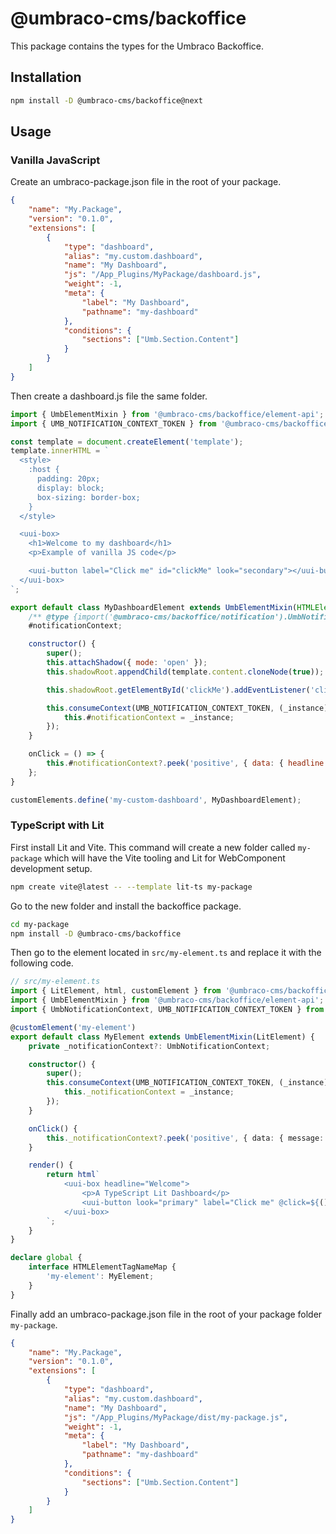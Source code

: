 # @umbraco-cms/backoffice

This package contains the types for the Umbraco Backoffice.

## Installation

```bash
npm install -D @umbraco-cms/backoffice@next
```

## Usage

### Vanilla JavaScript

Create an umbraco-package.json file in the root of your package.

```json
{
	"name": "My.Package",
	"version": "0.1.0",
	"extensions": [
		{
			"type": "dashboard",
			"alias": "my.custom.dashboard",
			"name": "My Dashboard",
			"js": "/App_Plugins/MyPackage/dashboard.js",
			"weight": -1,
			"meta": {
				"label": "My Dashboard",
				"pathname": "my-dashboard"
			},
			"conditions": {
				"sections": ["Umb.Section.Content"]
			}
		}
	]
}
```

Then create a dashboard.js file the same folder.

```javascript
import { UmbElementMixin } from '@umbraco-cms/backoffice/element-api';
import { UMB_NOTIFICATION_CONTEXT_TOKEN } from '@umbraco-cms/backoffice/notification';

const template = document.createElement('template');
template.innerHTML = `
  <style>
    :host {
      padding: 20px;
      display: block;
      box-sizing: border-box;
    }
  </style>

  <uui-box>
    <h1>Welcome to my dashboard</h1>
    <p>Example of vanilla JS code</p>

    <uui-button label="Click me" id="clickMe" look="secondary"></uui-button>
  </uui-box>
`;

export default class MyDashboardElement extends UmbElementMixin(HTMLElement) {
	/** @type {import('@umbraco-cms/backoffice/notification').UmbNotificationContext} */
	#notificationContext;

	constructor() {
		super();
		this.attachShadow({ mode: 'open' });
		this.shadowRoot.appendChild(template.content.cloneNode(true));

		this.shadowRoot.getElementById('clickMe').addEventListener('click', this.onClick.bind(this));

		this.consumeContext(UMB_NOTIFICATION_CONTEXT_TOKEN, (_instance) => {
			this.#notificationContext = _instance;
		});
	}

	onClick = () => {
		this.#notificationContext?.peek('positive', { data: { headline: 'Hello' } });
	};
}

customElements.define('my-custom-dashboard', MyDashboardElement);
```

### TypeScript with Lit

First install Lit and Vite. This command will create a new folder called `my-package` which will have the Vite tooling and Lit for WebComponent development setup.

```bash
npm create vite@latest -- --template lit-ts my-package
```

Go to the new folder and install the backoffice package.

```bash
cd my-package
npm install -D @umbraco-cms/backoffice
```

Then go to the element located in `src/my-element.ts` and replace it with the following code.

```typescript
// src/my-element.ts
import { LitElement, html, customElement } from '@umbraco-cms/backoffice/external/lit';
import { UmbElementMixin } from '@umbraco-cms/backoffice/element-api';
import { UmbNotificationContext, UMB_NOTIFICATION_CONTEXT_TOKEN } from '@umbraco-cms/backoffice/notification';

@customElement('my-element')
export default class MyElement extends UmbElementMixin(LitElement) {
	private _notificationContext?: UmbNotificationContext;

	constructor() {
		super();
		this.consumeContext(UMB_NOTIFICATION_CONTEXT_TOKEN, (_instance) => {
			this._notificationContext = _instance;
		});
	}

	onClick() {
		this._notificationContext?.peek('positive', { data: { message: '#h5yr' } });
	}

	render() {
		return html`
			<uui-box headline="Welcome">
				<p>A TypeScript Lit Dashboard</p>
				<uui-button look="primary" label="Click me" @click=${() => this.onClick()}></uui-button>
			</uui-box>
		`;
	}
}

declare global {
	interface HTMLElementTagNameMap {
		'my-element': MyElement;
	}
}
```

Finally add an umbraco-package.json file in the root of your package folder `my-package`.

```json
{
	"name": "My.Package",
	"version": "0.1.0",
	"extensions": [
		{
			"type": "dashboard",
			"alias": "my.custom.dashboard",
			"name": "My Dashboard",
			"js": "/App_Plugins/MyPackage/dist/my-package.js",
			"weight": -1,
			"meta": {
				"label": "My Dashboard",
				"pathname": "my-dashboard"
			},
			"conditions": {
				"sections": ["Umb.Section.Content"]
			}
		}
	]
}
```
